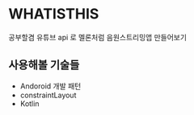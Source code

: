 # WHATISTHIS
 공부할겸 유튜브 api 로 멜론처럼 음원스트리밍앱 만들어보기

## 사용해볼 기술들
* Andoroid 개발 패턴
* constraintLayout 
* Kotlin
